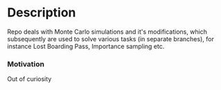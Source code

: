 # Description
Repo deals with Monte Carlo simulations and it's modifications, which subsequently are used to solve
various tasks (in separate branches), for instance Lost Boarding Pass, Importance sampling etc.

### Motivation
Out of curiosity
